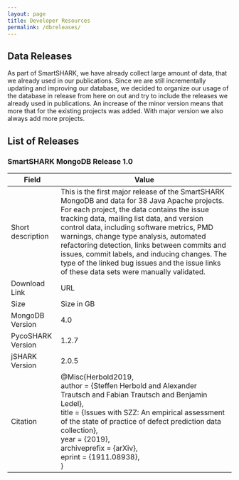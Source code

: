 ```yaml
---
layout: page
title: Developer Resources
permalink: /dbreleases/
---
```


## Data Releases

As part of SmartSHARK, we have already collect large amount of data, that we already used in our publications. 
Since we are still incrementally updating and improving our database, we decided to organize our usage of the database in release from here on out and try to include
the releases we already used in publications. An increase of the minor version means that more that for the existing projects was added. With major version we also always add more projects. 

## List of Releases

### SmartSHARK MongoDB Release 1.0

| Field | Value |
|---|---|
| Short description | This is the first major release of the SmartSHARK MongoDB and data for 38 Java Apache projects. For each project, the data contains the issue tracking data, mailing list data, and version control data, including software metrics, PMD warnings, change type analysis, automated refactoring detection, links between commits and issues, commit labels, and inducing changes. The type of the linked bug issues and the issue links of these data sets were manually validated. |
| Download Link | URL |
| Size | Size in GB |
| MongoDB Version | 4.0 |
| PycoSHARK Version | 1.2.7 |
| jSHARK Version | 2.0.5 |
| Citation | @Misc{Herbold2019,<br>  author        = {Steffen Herbold and Alexander Trautsch and Fabian Trautsch and Benjamin Ledel},<br>  title         = {Issues with SZZ: An empirical assessment of the state of practice of defect prediction data collection},<br>  year          = {2019},<br>  archiveprefix = {arXiv},<br>  eprint        = {1911.08938},<br>} |
